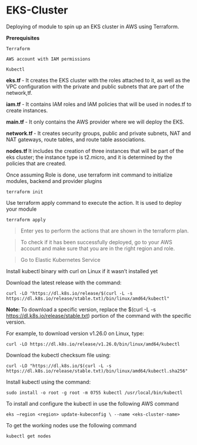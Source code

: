 # EKS-Cluster

Deploying of module to spin up an EKS cluster in AWS using Terraform.

<b> Prerequisites </b>
 
    Terraform 
    
    AWS account with IAM permissions

    Kubectl 
    
<b> eks.tf </b> - It creates the EKS cluster with the roles attached to it, as well as the VPC configuration with the private and public subnets that are part of the network,tf.

<b> iam.tf </b> - It contains IAM roles and IAM policies that will be used in nodes.tf to create instances.

<b> main.tf </b> - It only contains the AWS provider where we will deploy the EKS.

<b> network.tf </b> - It creates security groups, public and private subnets, NAT and NAT gateways, route tables, and route table associations.

<b> nodes.tf </b> It includes the creation of three instances that will be part of the eks cluster; the instance type is t2.micro, and it is determined by the policies that are created. 


Once assuming Role is done, use terraform init command to initialize modules, backend and provider plugins
    
    terraform init

Use terraform apply command to execute the action. It is used to deploy your module

    terraform apply
    
> Enter yes to perform the actions that are shown in the terraform plan.

> To check if it has been successfully deployed, go to your AWS account and make sure that you are in the right region and role.

> Go to Elastic Kubernetes Service 

Install kubectl binary with curl on Linux if it  wasn’t installed yet

Download the latest release with the command:
    
    curl -LO "https://dl.k8s.io/release/$(curl -L -s https://dl.k8s.io/release/stable.txt)/bin/linux/amd64/kubectl"
    
<b> Note: </b> To download a specific version, replace the $(curl -L -s https://dl.k8s.io/release/stable.txt) portion of the command with the specific version.

For example, to download version v1.26.0 on Linux, type:
    
    curl -LO https://dl.k8s.io/release/v1.26.0/bin/linux/amd64/kubectl

Download the kubectl checksum file using:
    
    curl -LO "https://dl.k8s.io/$(curl -L -s https://dl.k8s.io/release/stable.txt)/bin/linux/amd64/kubectl.sha256"

Install kubectl using the command:

    sudo install -o root -g root -m 0755 kubectl /usr/local/bin/kubectl


To install and configure the kubectl in use the following AWS command

    eks –region <region> update-kubeconfig \ --name <eks-cluster-name>

To get the working nodes use the following command
    
    kubectl get nodes
    
    
    
